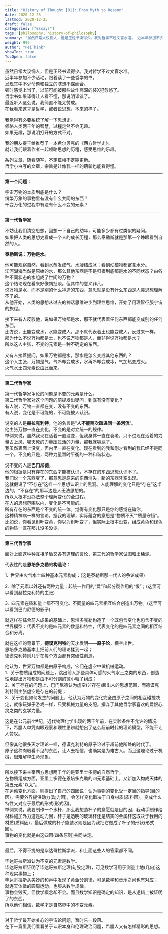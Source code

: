```yaml
---
title: "History of Thought [01]: From Myth to Reason"
date: 2020-12-25
lastmod: 2020-12-25
draft: false
categories: ["Essays"]
tags: [philosophy, history-of-philosophy]
summary: "虽然日常大议恫人，但是正经书读得少。我对哲学不过文盲水准。 近半年参加不少活动，跟着读了一些哲学的书。 发现其中不少命题和独立的瞎想不谋而合。 顿时感觉上当了，以前可能被那些故作高深的装X犯忽悠了。..."
weight: 999
author: "FeiThink"
showToc: true
TocOpen: false
---
```




虽然日常大议恫人，但是正经书读得少。我对哲学不过文盲水准。  
近半年参加不少活动，跟着读了一些哲学的书。  
发现其中不少命题和独立的瞎想不谋而合。  
顿时感觉上当了，以前可能被那些故作高深的装X犯忽悠了。  
哲学书如果译得让人看不懂，那说明译错了。  
最近听人这么说，我简直不能太赞成。  
在我看来这才是哲学，或者说思想，本来的样子。

我觉得有必要系统了解一下思想史。  
领略人类两千年的智慧，过程定然不会无趣。  
如果无趣，那说明打开的方式不对。

我的朋友提丰给推荐了一本希尔贝克的《西方哲学史》。  
就让我们跟着作者一起领略思想的历程，感受思维的乐趣。

系列文章，随看随写，不定篇幅不定期更新。  
哲学小白写的文章，宗旨是让像我一样的萌新也能看得懂。

---

**第一个问题：**

宇宙万物的本质到底是什么？  
纷繁万象的事物里有没有什么共同的东西？  
千变万化的过程中有没有什么不变的元素？

---

**第一代哲学家**

不妨让我们清空思想，回想一下自己的幼年，可能多少都有过类似的疑问。  
如果把人类的思想史看成一个人的成长历程，那么泰勒斯就是那第一个睁眼看到自然的人。

**泰勒斯说：万物是水。**

他可能观察自然，看到水蒸发成气，水凝结成冰；看到动植物都富含水分。  
江河湖海当然是原始的水，那么其他东西是不是归根到底都是水的不同状态？由各种不同状态的水组成了世间的万物？  
这个结论现在看来好像胡扯淡。但其中的意义非凡。  
说万物是水，而不是别的什么神造的东西，意思就是没有什么东西是人类思想理解不了的。  
从他开始，人类的思想从过去的神话思维进步到理性思维，开始了用理智征服宇宙的旅程。

接下来有人反驳他，说如果万物都是水，那不就代表着任何东西都能变成别的任何东西。  
比方说，土能变成水，水能变成人，那不就代表着土也能变成人，反过来一样。  
那为什么不说万物都是土，也不说万物都是人，而非得说万物都是水？  
所以这人主张，不变的元素是一种不确定的东西。

又有人接着提问，如果万物都是水，那水是怎么变成其他东西的？  
这个人主张，万物是气。气冷却变成水，水再冷却变成冰，气加热变成火。  
火气水土四元素说由此而来。

---

**第二代哲学家**

第一代哲学家争论的问题是不变的元素是什么。  
第二代哲学家对这个问题的前提发出疑问：到底有没有变化？  
有人说，万物一直都在变，没有不变的东西。  
有人说，变化是不可能的，不可能被人认识。

说变的人是**赫拉克利特**，他的名言是“**人不能两次踏进同一条河流**”。  
他主张万物一直在变化，不变的是对立统一的规律。  
举例来说，虽然我现在活着一直没变，但我身体一直在衰老，只不过现在活着的力量占上风，哪天死的力量压过活的力量，那我就嗝屁了。  
我虽然表面上没变，但内里一直在变化。现在看到的我和刚才看到的我已经不是同一个。不变的只是，两种力量暂时平衡的一种和谐状态。

说不变的人是**巴门尼德**。  
他的根据是只有存在的东西才能被认识，不存在的东西思想认识不了。  
我们说一个东西变了，那意思是原来的东西消失，新的东西凭空出现。  
这就假设了“不存在”这样一个思想认识上的黑洞。人能理解的变化只是“存在”这半边的，“不存在”的那半边是人无法思想的。  
所以人根本没办法整个理解变化的全过程。  
在人的思想范围以内，变化是不可能的。  
所有存在的东西是个不变的统一体。觉得有变化那只是你的感觉在骗你。  
这种精神病一样的言论，据我的理解，实际蕴含的意思是“物质不灭”“质量守恒”。  
比如说，你看见树叶变黄，你以为树叶变了，但实际上根本没变，组成黄色和绿色的物质一直在那儿没多没少。

---

**第三代哲学家**

面对上面这种种互相矛盾又各有道理的言论，第三代的哲学家试图和出稀泥。

代表性的是**恩培多克勒**的**构造论**：

1.  世界由火气水土四种基本元素构成；(这是泰勒斯那一代人的争论成果)

2.  除了元素以外还有两种力量：起统一作用的“爱”和起分裂作用的“恨”；(这里可以看到赫拉克利特的主张)

3.  四元素在质和量上都不可变化。不同量的四元素相互结合创造出万物。(这里可以看到巴门尼德的影子)

就这样在综合前人成果的基础上，恩培多克勒构造了一个既包含变化也包含不变的世界模型：代表不变的是四元素的数量和特性，代表变化的是四元素之间的相互结合和分离。

就在这样的背景下，**德谟克利特**的天才发明——**原子论**，横空出世。  
恩培多克勒基本上把前人们的理论揉到一起；  
德谟克利特则几乎在每个方面都有突破性创造。

他认为，世界万物都是由原子构成，它们在虚空中做机械运动。  
1.  关于物质组成的问题上，跳出前人那些具体可感的火气水土之类的东西，创造性地提出万物都是由不可分割的微小粒子组成；  
2.  关于存在的问题上，巴门尼德认为虚空(非存在)超出人的思想范围，而德谟克利特则主张虚空是存在的前提；  
3.  关于变化如何发生的问题上，他认为万物的变化完全由原子之间的相互碰撞决定，就像玩弹子游戏一样，只受机械力量的支配。摒弃了其他哲学家喜欢的爱恨心灵之类的玄学力量。

这是在公元前4世纪，近代物理化学出现的两千年前，在实验条件不允许的情况下，希腊人单凭肉眼观察和理性思辨就想出了这么超前时代的理论模型，不能不让人赞叹。

但像其他很多天才理论一样，德谟克利特的原子论过于超前他所处的时代了。  
原子这种肉眼看不见的东西，让人去相信，也确实是为难古人。而且这理论过于机械，很难解释生命现象。

---

所以接下来主宰西方思想两千年的是亚里士多德的自然哲学。  
在物质组成方面，亚里士多德在恩培多克勒的四元素基础上，又新加入构成天体的第五元素“以太”。  
在运动变化方面，则提出了自己的四因说：认为事物的变化受一定目的指导(目的因)，需要外界提供动力(动力因)，会怎样变化取决于自身材质(质料因)，变成什么特性又对应于最后的形式(形式因)。  
举例来说，我要制作一个水杯，那么我想造杯子的意愿就是目的因，我动手制作给材料施加外力这是动力因，杯子是透明的玻璃杯还是结实的金属杯这取决于我用的材质(质料因)，最后做成的杯子能装水则是因为我把它做成了杯子的形状(形式因)。  
事物的变化就是由这四因(四条原则)共同决定。

---

最后，不得不提的是毕达哥拉斯学派，和上面这些人的答案都不同。

毕达哥拉斯派认为不变的元素是数学。  
毕达哥拉斯证明了毕达哥拉斯定理(勾股定理)，可见数学可用于测量土地(几何)这种现实事物上；  
毕达哥拉斯从美妙的和声中发现了黄金分割律，可见数学和音乐之间也有对应；  
就连天体做的圆周运动，也服从数学规律。  
事物会毁灭，但数学概念却不会。而且数学知识是确定的知识，是从逻辑上被证明了的东西。  
所以他们相信，数学才是自然界中的不变元素。

---

对于哲学最开始关心的宇宙论问题，暂时告一段落。  
在下一篇里我们看看关于认识本身和伦理政治问题，希腊人又有怎样精彩的思想。
